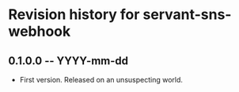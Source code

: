 # Revision history for servant-sns-webhook

## 0.1.0.0 -- YYYY-mm-dd

* First version. Released on an unsuspecting world.
